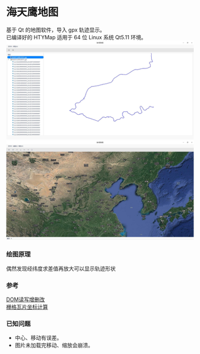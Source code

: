 # 海天鹰地图
基于 Qt 的地图软件，导入 gpx 轨迹显示。  
已编译好的 HTYMap 适用于 64 位 Linux 系统 Qt5.11 环境。
![alt](preview.jpg) 
![alt](map.jpg) 
### 绘图原理
偶然发现经纬度求差值再放大可以显示轨迹形状
### 参考
[DOM读写增删改](https://blog.csdn.net/u012234115/article/details/43203001)  
[栅格瓦片坐标计算](https://mp.weixin.qq.com/s?__biz=MzAwNDk4MTg3Mg==&mid=2247483661&idx=1&sn=4248dc1fa9f97094527903330f1c11a6)
### 已知问题
* 中心、移动有误差。
* 图片未加载完移动、缩放会崩溃。
